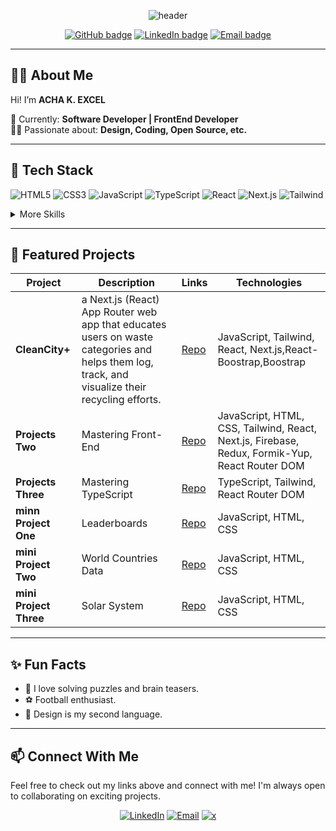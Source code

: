 
<p align="center">
  <img src="https://capsule-render.vercel.app/api?type=waving&color=0:6e57e0,100:22d3ee&height=150&section=header&text=Hi%20there!%20I'm%20EXCEL%20👋&fontSize=32&fontColor=ffffff" alt="header"/>
</p>

<p align="center">
  <a href="https://github.com/Axcel-Designs"><img src="https://img.shields.io/github/followers/Axcel-Designs?label=Follow&style=social" alt="GitHub badge"></a>
  <a href="https://linkedin.com/in/excel-acha"><img src="https://img.shields.io/badge/LinkedIn-blue?style=flat&logo=linkedin" alt="LinkedIn badge"></a>
  <a href="mailto:axceldesigns@gmail.com"><img src="https://img.shields.io/badge/Email-D14836?style=flat&logo=gmail&logoColor=white" alt="Email badge"></a>
</p>

---

## 👨‍💻 About Me

Hi! I’m **ACHA K. EXCEL**  
<!-- 🌍 Based in: **Nigeria**   -->
💼 Currently: **Software Developer | FrontEnd Developer**  
🧑‍🎨 Passionate about: **Design, Coding, Open Source, etc.**

---

## 🚀 Tech Stack

![HTML5](https://img.shields.io/badge/-HTML5-E34F26?style=for-the-badge&logo=html5&logoColor=fff)
![CSS3](https://img.shields.io/badge/-CSS3-1572B6?style=for-the-badge&logo=css3&logoColor=fff)
![JavaScript](https://img.shields.io/badge/-JavaScript-F7DF1E?style=for-the-badge&logo=javascript&logoColor=000)
![TypeScript](https://img.shields.io/badge/-TypeScript-3178C6?style=for-the-badge&logo=typescript&logoColor=fff)
![React](https://img.shields.io/badge/-React-20232A?style=for-the-badge&logo=react)
![Next.js](https://img.shields.io/badge/-Next.js-000?style=for-the-badge&logo=nextdotjs&logoColor=fff)
![Tailwind](https://img.shields.io/badge/-Tailwind_CSS-06B6D4?style=for-the-badge&logo=tailwind-css&logoColor=fff)

<details>
<summary>More Skills</summary>

<!-- ![Python](https://img.shields.io/badge/-Python-3776AB?style=for-the-badge&logo=python&logoColor=fff) -->
![Figma](https://img.shields.io/badge/-Figma-F24E1E?style=for-the-badge&logo=figma&logoColor=fff)
![Git](https://img.shields.io/badge/-Git-F05032?style=for-the-badge&logo=git&logoColor=fff)
<!-- ![Docker](https://img.shields.io/badge/-Docker-2496ED?style=for-the-badge&logo=docker&logoColor=fff) -->

</details>

---

## 🌟 Featured Projects

 | Project | Description | Links | Technologies |
|---------|-------------|-------|--------------|
| **CleanCity+** | a Next.js (React) App Router web app that educates users on waste categories and helps them log, track, and visualize their recycling efforts. | [Repo](https://github.com/Axcel-Designs/CleanCityPlus) | JavaScript, Tailwind, React, Next.js,React-Boostrap,Boostrap   |
| **Projects Two** | Mastering Front-End | [Repo](https://github.com/Axcel-Designs/REACT_tasks) | JavaScript, HTML, CSS, Tailwind, React, Next.js, Firebase, Redux, Formik-Yup, React Router DOM |
| **Projects Three** | Mastering TypeScript | [Repo](https://github.com/Axcel-Designs/typescript) | TypeScript, Tailwind, React Router DOM |
| **minn Project One** | Leaderboards | [Repo](https://axcel-designs.github.io/leaderboard/) | JavaScript, HTML, CSS |
| **mini Project Two** | World Countries Data | [Repo](https://github.com/Axcel-Designs/worldCountriesData) | JavaScript, HTML, CSS |
| **mini Project Three** | Solar System | [Repo](https://github.com/Axcel-Designs/solarSystem) | JavaScript, HTML, CSS |

---

## ✨ Fun Facts

- 🧩 I love solving puzzles and brain teasers.
- ⚽ Football enthusiast.
- 🎨 Design is my second language.

---

## 📫 Connect With Me

Feel free to check out my links above and connect with me! I'm always open to collaborating on exciting projects.

<p align="center">
  <a href="https://linkedin.com/in/excel-acha"><img src="https://img.shields.io/badge/LinkedIn-blue?style=for-the-badge&logo=linkedin" alt="LinkedIn"></a>
  <a href="mailto:axceldesigns@gmail.com"><img src="https://img.shields.io/badge/Email-D14836?style=for-the-badge&logo=gmail&logoColor=white" alt="Email"></a>
  <a href="https://x.com/axceldesigns"><img src="https://img.shields.io/badge/Twitter-1DA1F2?style=for-the-badge&logo=x" alt="x"></a>
</p>
